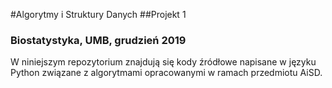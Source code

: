 #Algorytmy i Struktury Danych
##Projekt 1
### Biostatystyka, UMB, grudzień 2019 

W niniejszym repozytorium znajdują się kody źródłowe napisane w języku Python związane z algorytmami opracowanymi w ramach przedmiotu AiSD.